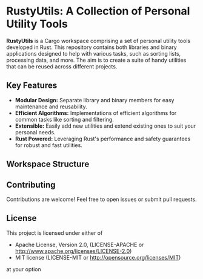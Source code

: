 # RustyUtils: A Collection of Personal Utility Tools

**RustyUtils** is a Cargo workspace comprising a set of personal utility tools developed in Rust. This repository contains both libraries and binary applications designed to help with various tasks, such as sorting lists, processing data, and more. The aim is to create a suite of handy utilities that can be reused across different projects.

## Key Features

- **Modular Design:** Separate library and binary members for easy maintenance and reusability.
- **Efficient Algorithms:** Implementations of efficient algorithms for common tasks like sorting and filtering.
- **Extensible:** Easily add new utilities and extend existing ones to suit your personal needs.
- **Rust Powered:** Leveraging Rust's performance and safety guarantees for robust and fast utilities.

## Workspace Structure

## Contributing

Contributions are welcome! Feel free to open issues or submit pull requests.

## License

This project is licensed under either of

- Apache License, Version 2.0, (LICENSE-APACHE or <http://www.apache.org/licenses/LICENSE-2.0>)
- MIT license (LICENSE-MIT or <http://opensource.org/licenses/MIT>)

at your option
